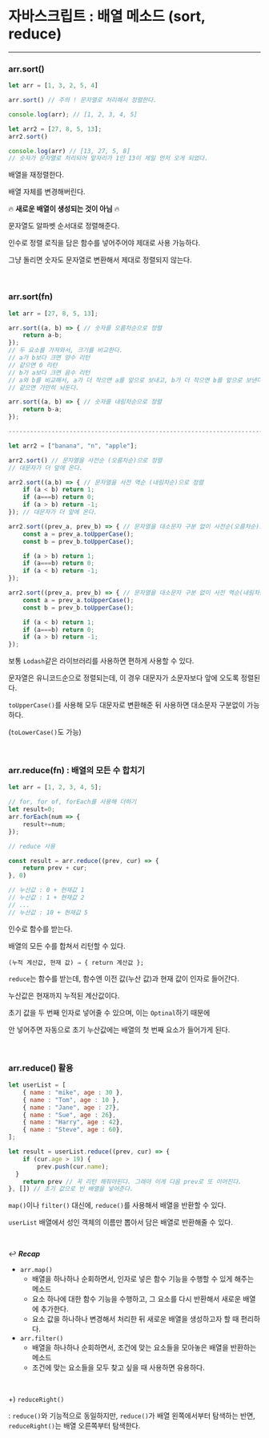 # 자바스크립트 : 배열 메소드 (sort, reduce)

---

### arr.sort()

```jsx
let arr = [1, 3, 2, 5, 4]

arr.sort() // 주의 ! 문자열로 처리해서 정렬한다.

console.log(arr); // [1, 2, 3, 4, 5]

let arr2 = [27, 8, 5, 13];
arr2.sort()

console.log(arr) // [13, 27, 5, 8]
// 숫자가 문자열로 처리되어 앞자리가 1인 13이 제일 먼저 오게 되었다.
```

배열을 재정렬한다. 

배열 자체를 변경해버린다. 


🔥 **새로운 배열이 생성되는 것이 아님** 🔥

문자열도 알파벳 순서대로 정렬해준다.

인수로 정렬 로직을 담은 함수를 넣어주어야 제대로 사용 가능하다.

그냥 돌리면 숫자도 문자열로 변환해서 제대로 정렬되지 않는다.

<br>

### arr.sort(fn)

```jsx
let arr = [27, 8, 5, 13];

arr.sort((a, b) => { // 숫자를 오름차순으로 정렬
	return a-b; 
});
// 두 요소를 가져와서, 크기를 비교한다.
// a가 b보다 크면 양수 리턴
// 같으면 0 리턴
// b가 a보다 크면 음수 리턴
// a와 b를 비교해서, a가 더 작으면 a를 앞으로 보내고, b가 더 작으면 b를 앞으로 보낸다.
// 같으면 가만히 놔둔다. 

arr.sort((a, b) => { // 숫자를 내림차순으로 정렬
	return b-a; 
});

-------------------------------------------------------------------------

let arr2 = ["banana", "n", "apple"];

arr2.sort() // 문자열을 사전순 (오름차순)으로 정렬 
// 대문자가 더 앞에 온다.

arr2.sort((a,b) => { // 문자열을 사전 역순 (내림차순)으로 정렬 
	if (a < b) return 1;
	if (a===b) return 0;
	if (a > b) return -1;
}); // 대문자가 더 앞에 온다.

arr2.sort((prev_a, prev_b) => { // 문자열을 대소문자 구분 없이 사전순(오름차순)으로 정렬 
	const a = prev_a.toUpperCase();
	const b = prev_b.toUpperCase();

	if (a > b) return 1;
	if (a===b) return 0;
	if (a < b) return -1;
});

arr2.sort((prev_a, prev_b) => { // 문자열을 대소문자 구분 없이 사전 역순(내림차순)으로 정렬 
	const a = prev_a.toUpperCase();
	const b = prev_b.toUpperCase();

	if (a < b) return 1;
	if (a===b) return 0;
	if (a > b) return -1;
});
```

보통 `Lodash`같은 라이브러리를 사용하면 편하게 사용할 수 있다. 

문자열은 유니코드순으로 정렬되는데, 이 경우 대문자가 소문자보다 앞에 오도록 정렬된다.

`toUpperCase()`를 사용해 모두 대문자로 변환해준 뒤 사용하면 대소문자 구분없이 가능하다.

(`toLowerCase()`도 가능)

<br>

### arr.reduce(fn) : 배열의 모든 수 합치기

```jsx
let arr = [1, 2, 3, 4, 5];

// for, for of, forEach를 사용해 더하기
let result=0;
arr.forEach(num => {
	result+=num;
});

// reduce 사용

const result = arr.reduce((prev, cur) => {
	return prev + cur;
}, 0)

// 누산값 : 0 + 현재값 1
// 누산값 : 1 + 현재값 2
// ...
// 누산값 : 10 + 현재값 5
```

인수로 함수를 받는다. 

배열의 모든 수를 합쳐서 리턴할 수 있다.

`(누적 계산값, 현재 값) ⇒ { return 계산값 };`

`reduce`는 함수를 받는데, 함수엔 이전 값(누산 값)과 현재 값이 인자로 들어간다.

누산값은 현재까지 누적된 계산값이다.

초기 값을 두 번째 인자로 넣어줄 수 있으며, 이는 `Optinal`하기 때문에

안 넣어주면 자동으로 초기 누산값에는 배열의 첫 번째 요소가 들어가게 된다.

<br>

### arr.reduce() 활용

```jsx
let userList = [
	{ name : "mike", age : 30 },
	{ name : "Tom", age : 10 },
	{ name : "Jane", age : 27},
	{ name : "Sue", age : 26},
	{ name : "Harry", age : 42},
	{ name : "Steve", age : 60},
];

let result = userList.reduce((prev, cur) => {
	if (cur.age > 19) {
		prev.push(cur.name);
  }
	return prev // 꼭 리턴 해줘야된다. 그래야 이게 다음 prev로 또 이어진다.
}, []) // 초기 값으로 빈 배열을 넣어준다.

```

`map()`이나 `filter()` 대신에, `reduce()`를 사용해서 배열을 반환할 수 있다.

`userList` 배열에서 성인 객체의 이름만 뽑아서 담은 배열로 반환해줄 수 있다.

<br>

↩️ ***Recap***

- `arr.map()`
    - 배열을 하나하나 순회하면서, 인자로 넣은 함수 기능을 수행할 수 있게 해주는 메소드
    - 요소 하나에 대한 함수 기능을 수행하고, 그 요소를 다시 반환해서 새로운 배열에 추가한다.
    - 요소 값을 하나하나 변경해서 처리한 뒤 새로운 배열을 생성하고자 할 때 편리하다.
- `arr.filter()`
    - 배열을 하나하나 순회하면서, 조건에 맞는 요소들을 모아놓은 배열을 반환하는 메소드
    - 조건에 맞는 요소들을 모두 찾고 싶을 때 사용하면 유용하다.

<br>

+) `reduceRight()` 

: `reduce()`와 기능적으로 동일하지만, `reduce()`가 배열 왼쪽에서부터 탐색하는 반면, `reduceRight()`는 배열 오른쪽부터 탐색한다.
